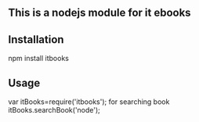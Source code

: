 ## This is a nodejs module for it ebooks

## Installation
   npm install itbooks
## Usage
   var itBooks=require('itbooks');
   for searching book
   itBooks.searchBook('node');